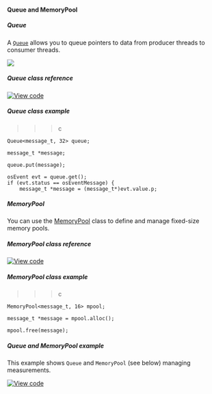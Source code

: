 #### Queue and MemoryPool

##### Queue

A [`Queue`](https://docs.mbed.com/docs/mbed-os-api/en/mbed-os-5.5/api/classrtos_1_1Queue.html) allows you to queue pointers to data from producer threads to consumer threads.

<span class="images">![](https://s3-us-west-2.amazonaws.com/mbed-os-docs-images/queue.png)</span>

##### Queue class reference

[![View code](https://www.mbed.com/embed/?type=library)](https://docs.mbed.com/docs/mbed-os-api/en/mbed-os-5.5/api/classrtos_1_1Queue.html)

##### Queue class example

>>> c
```
Queue<message_t, 32> queue;

message_t *message;

queue.put(message);

osEvent evt = queue.get();
if (evt.status == osEventMessage) {
    message_t *message = (message_t*)evt.value.p;
```
>>>

##### MemoryPool

You can use the [MemoryPool](https://docs.mbed.com/docs/mbed-os-api/en/mbed-os-5.5/api/classrtos_1_1MemoryPool.html) class to define and manage fixed-size memory pools.

##### MemoryPool class reference

[![View code](https://www.mbed.com/embed/?type=library)](https://docs.mbed.com/docs/mbed-os-api/en/mbed-os-5.5/api/classrtos_1_1MemoryPool.html)

##### MemoryPool class example

>>> c
```
MemoryPool<message_t, 16> mpool;

message_t *message = mpool.alloc();

mpool.free(message);
```
>>>

##### Queue and MemoryPool example

This example shows `Queue` and `MemoryPool` (see below) managing measurements.

[![View code](https://www.mbed.com/embed/?url=https://developer.mbed.org/teams/mbed_example/code/rtos_queue/)](https://developer.mbed.org/teams/mbed_example/code/rtos_queue/file/0cb43a362538/main.cpp)
